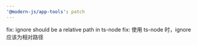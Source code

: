 ```yaml
---
'@modern-js/app-tools': patch
---
```


fix: ignore should be a relative path in ts-node
fix: 使用 ts-node 时，ignore 应该为相对路径

